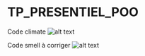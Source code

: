 # TP_PRESENTIEL_POO

Code climate
![alt text](https://i.gyazo.com/664dbfa8f9790aaa94232b178fcc35e0.png)

Code smell à corriger
![alt text](https://i.gyazo.com/0add9a87f437d5af9b6c796096978a20.png)


